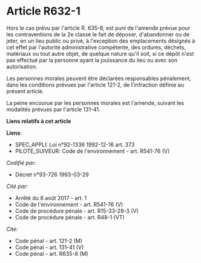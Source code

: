 # Article R632-1

Hors le cas prévu par l'article R. 635-8, est puni de l'amende prévue pour les contraventions de la 2e classe le fait de
déposer, d'abandonner ou de jeter, en un lieu public ou privé, à l'exception des emplacements désignés à cet effet par
l'autorité administrative compétente, des ordures, déchets, matériaux ou tout autre objet, de quelque nature qu'il soit, si
ce dépôt n'est pas effectué par la personne ayant la jouissance du lieu ou avec son autorisation.

Les personnes morales peuvent être déclarées responsables pénalement, dans les conditions prévues par l'article 121-2, de
l'infraction définie au présent article.

La peine encourue par les personnes morales est l'amende, suivant les modalités prévues par l'article 131-41.

**Liens relatifs à cet article**

**Liens**:

  - SPEC_APPLI: Loi n°92-1336 1992-12-16 art. 373
  - PILOTE_SUIVEUR: Code de l'environnement - art. R541-76 (V)

_Codifié par_:

  - Décret n°93-726 1993-03-29

_Cité par_:

  - Arrêté du 8 août 2017 - art. 1
  - Code de l'environnement - art. R541-76 (V)
  - Code de procédure pénale - art. R15-33-29-3 (V)
  - Code de procédure pénale - art. R48-1 (VT)

_Cite_:

  - Code pénal - art. 121-2 (M)
  - Code pénal - art. 131-41 (V)
  - Code pénal - art. R635-8 (M)
